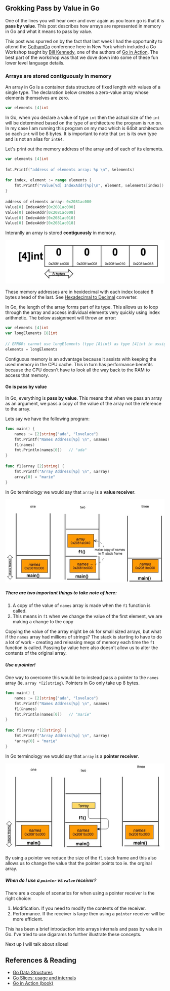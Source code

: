 ## Grokking Pass by Value in Go

One of the lines you will hear over and over again as you learn go is that it is **pass by value**. This post describes how arrays are represented in memory in Go and what it means to pass by value.

This post was spurred on by the fact that last week I had the opportunity to attend the [GothamGo](http://gothamgo.com/) conference here in New York which included a Go Workshop taught by [Bill Kennedy](http://www.goinggo.net/), one of the authors of [Go in Action](http://www.manning.com/ketelsen/). The best part of the workshop was that we dove down into some of these fun lower level language details. 

### Arrays are stored contiguously in memory
An array in Go is a container data structure of fixed length with values of a single type. The declaration below creates a zero-value array whose elements themselves are zero.

```go
var elements [4]int
```
In Go, when you declare a value of type `int` then the actual size of the `int` will be determined based on the type of architecture the program is run on. In my case I am running this program on my mac which is 64bit architecture so each `int` will be 8 bytes. It is important to note that `int` is its own type and is not an alias for `int64`. 

Let's print out the memory address of the array and of each of its elements. 
```go
var elements [4]int

fmt.Printf("address of elements array: %p \n", &elements)

for index, element := range elements {
	fmt.Printf("Value[%d] IndexAddr[%p]\n", element, &elements[index])
}

address of elements array: 0x2081ac000
Value[0] IndexAddr[0x2081ac000]
Value[0] IndexAddr[0x2081ac008]
Value[0] IndexAddr[0x2081ac010]
Value[0] IndexAddr[0x2081ac018]
```

Interanlly an array is stored **contiguously** in memory.

![](images/go_initialized_array.jpg)

These memory addresses are in hexidecimal with each index located 8 bytes ahead of the last. See [Hexadecimal to Decimal](http://www.binaryhexconverter.com/hex-to-decimal-converter) converter.

In Go, the length of the array forms part of its type. This allows us to loop through the array and access individual elements very quickly using index arithmetic. The below assignment will throw an error:

```go
var elements [4]int
var longElements [8]int

// ERROR: cannot use longElements (type [8]int) as type [4]int in assignment
elements = longElements		
```

Contiguous memory is an advantage because it assists with keeping the used memory in the CPU cache. This in turn has performance benefits because the CPU doesn't have to look all the way back to the RAM to access that memory.

#### Go is pass by value
In Go, everything is **pass by value**. This means that when we pass an array as an argument, we pass a copy of the value of the array not the reference to the array.

Lets say we have the following program:
```go
func main() {
	names := [2]string{"ada", "lovelace"}
	fmt.Printf("Names Address[%p] \n", &names)
	f1(names)
	fmt.Println(names[0])	// "ada"
}

func f1(array [2]string) {
	fmt.Printf("Array Address[%p] \n", &array)
	array[0] = "marie"
}
```
In Go terminology we would say that `array` is a **value receiver**.

![](images/call_stack_1.png)

##### There are two important things to take note of here: 
1. A copy of the value of `names` array is made when the `f1` function is called. <br/>
1. This means in `f1` when we change the value of the first element, we are making a change to the copy <br/>

Copying the value of the array might be ok for small sized arrays, but what if the `names` array had millions of strings? The stack is starting to have to do a lot of work - creating and releasing megs of memory each time the `f1` function is called. Passing by value here also doesn't allow us to alter the contents of the original array.

##### Use a pointer!
One way to overcome this would be to instead pass a pointer to the `names` array (ie. `array *[2]string`). Pointers in Go only take up 8 bytes. 

```go
func main() {
	names := [2]string{"ada", "lovelace"}
	fmt.Printf("Names Address[%p] \n", &names)
	f1(&names)
	fmt.Println(names[0])	// "marie"
}

func f1(array *[2]string) {
	fmt.Printf("Array Address[%p] \n", &array)
	*array[0] = "marie"
}
```
In Go terminology we would say that `array` is a **pointer receiver**.

![](images/call_stack_2.png)

By using a pointer we reduce the size of the `f1` stack frame and this also allows us to change the value that the pointer points too ie. the orginal array.

##### When do I use a `pointer` vs `value` receiver?
There are a couple of scenarios for when using a pointer receiver is the right choice: <br/>
1. Modification. If you need to modify the contents of the receiver. <br/>
2. Performance. If the receiver is large then using a `pointer` receiver will be more efficient. <br/>

This has been a brief introduction into arrays internals and pass by value in Go. I've tried to use digarams to further illustrate these concepts. 

Next up I will talk about slices!

## References & Reading
* [Go Data Structures](http://research.swtch.com/godata)
* [Go Slices: usage and internals](http://blog.golang.org/go-slices-usage-and-internals)
* [Go in Action (book)](http://www.manning.com/ketelsen/)
